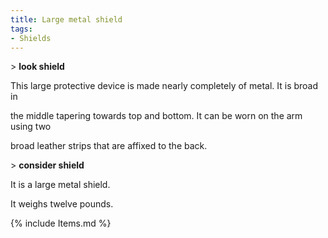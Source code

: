 ```yaml
---
title: Large metal shield
tags:
- Shields
---
```


\> **look shield**

This large protective device is made nearly completely of metal. It is
broad in

the middle tapering towards top and bottom. It can be worn on the arm
using two

broad leather strips that are affixed to the back.

\> **consider shield**

It is a large metal shield.

It weighs twelve pounds.

{% include Items.md %}
